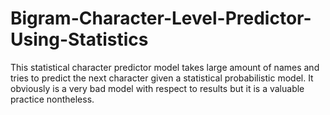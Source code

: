 # Bigram-Character-Level-Predictor-Using-Statistics
This statistical character predictor model takes large amount of names and tries to predict the next character given a statistical probabilistic model. It obviously is a very bad model with respect to results but it is a valuable practice nontheless.
